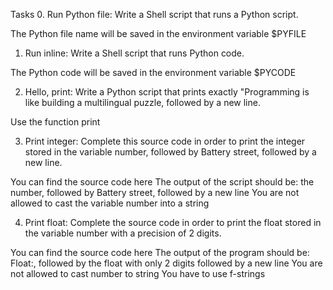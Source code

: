 Tasks
0. Run Python file:
Write a Shell script that runs a Python script.

The Python file name will be saved in the environment variable $PYFILE

1. Run inline:
Write a Shell script that runs Python code.

The Python code will be saved in the environment variable $PYCODE

2. Hello, print:
Write a Python script that prints exactly "Programming is like building a multilingual puzzle, followed by a new line.

Use the function print

3. Print integer:
Complete this source code in order to print the integer stored in the variable number, followed by Battery street, followed by a new line.

You can find the source code here
The output of the script should be:
the number, followed by Battery street,
followed by a new line
You are not allowed to cast the variable number into a string

4. Print float:
Complete the source code in order to print the float stored in the variable number with a precision of 2 digits.

You can find the source code here
The output of the program should be:
Float:, followed by the float with only 2 digits
followed by a new line
You are not allowed to cast number to string
You have to use f-strings
